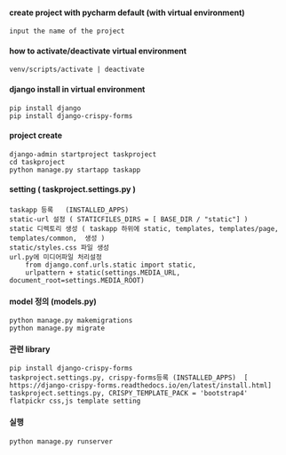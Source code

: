 #### create project with pycharm default (with virtual environment)
    input the name of the project


#### how to activate/deactivate virtual environment 
    venv/scripts/activate | deactivate

#### django install in virtual environment 
    pip install django
    pip install django-crispy-forms

#### project create
    django-admin startproject taskproject
    cd taskproject
    python manage.py startapp taskapp
    
#### setting ( taskproject.settings.py )
    taskapp 등록   (INSTALLED_APPS)
    static-url 설정 ( STATICFILES_DIRS = [ BASE_DIR / "static"] )
    static 디렉토리 생성 ( taskapp 하위에 static, templates, templates/page, templates/common,  생성 )
    static/styles.css 파일 생성
    url.py에 미디어파일 처리설정 
        from django.conf.urls.static import static, 
        urlpattern + static(settings.MEDIA_URL, document_root=settings.MEDIA_ROOT)

#### model 정의 (models.py)
    python manage.py makemigrations
    python manage.py migrate

#### 관련 library
    pip install django-crispy-forms
    taskproject.settings.py, crispy-forms등록 (INSTALLED_APPS)  [ https://django-crispy-forms.readthedocs.io/en/latest/install.html]
    taskproject.settings.py, CRISPY_TEMPLATE_PACK = 'bootstrap4'
    flatpickr css,js template setting

#### 실행
    python manage.py runserver

    
    